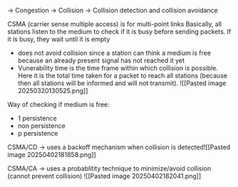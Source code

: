 → Congestion
→ Collision
→ Collision detection and collision avoidance

CSMA (carrier sense multiple access) is for multi-point links
Basically, all stations listen to the medium to check if it is busy before sending packets. If it is busy, they wait until it is empty
- does not avoid collision since a station can think a medium is free because an already present signal has not reached it yet
- Vunerability time is the time frame within which collision is possible. Here it is the total time taken for a packet to reach all stations (because then all stations will be informed and will not transmit).
![[Pasted image 20250320130525.png]]

Way of checking if medium is free:
- 1 persistence
- non persistence
- p persistence

CSMA/CD → uses a backoff mechanism when collision is detected![[Pasted image 20250402181858.png]]

CSMA/CA → uses a probablitity technique to minimize/avoid collision (cannot prevent collision) ![[Pasted image 20250402182041.png]]